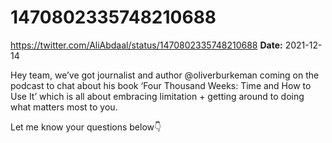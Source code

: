 # 1470802335748210688
https://twitter.com/AliAbdaal/status/1470802335748210688
**Date:** 2021-12-14

Hey team, we’ve got journalist and author @oliverburkeman coming on the podcast to chat about his book ‘Four Thousand Weeks: Time and How to Use It’ which is all about embracing limitation + getting around to doing what matters most to you. 

Let me know your questions below👇
